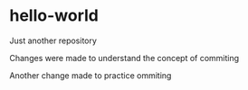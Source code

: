 # hello-world
Just another repository

Changes were made to understand the concept of commiting

Another change made to practice ommiting
